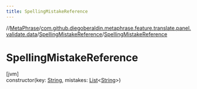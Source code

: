 ```yaml
---
title: SpellingMistakeReference
---
```

//[MetaPhrase](../../../index.html)/[com.github.diegoberaldin.metaphrase.feature.translate.panel.validate.data](../index.html)/[SpellingMistakeReference](index.html)/[SpellingMistakeReference](-spelling-mistake-reference.html)



# SpellingMistakeReference



[jvm]\
constructor(key: [String](https://kotlinlang.org/api/latest/jvm/stdlib/kotlin/-string/index.html), mistakes: [List](https://kotlinlang.org/api/latest/jvm/stdlib/kotlin.collections/-list/index.html)&lt;[String](https://kotlinlang.org/api/latest/jvm/stdlib/kotlin/-string/index.html)&gt;)




